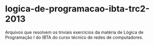 logica-de-programacao-ibta-trc2-2013
====================================

Arquivos que resolvem os triviais exercícios da matéria de Lógica de Programação I do IBTA do curso técnico de redes de computadores.

